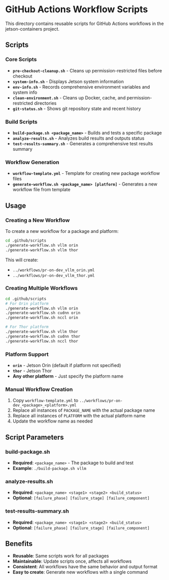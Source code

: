 # GitHub Actions Workflow Scripts

This directory contains reusable scripts for GitHub Actions workflows in the jetson-containers project.

## Scripts

### Core Scripts
- **`pre-checkout-cleanup.sh`** - Cleans up permission-restricted files before checkout
- **`system-info.sh`** - Displays Jetson system information
- **`env-info.sh`** - Records comprehensive environment variables and system info
- **`clean-environment.sh`** - Cleans up Docker, cache, and permission-restricted directories
- **`git-status.sh`** - Shows git repository state and recent history

### Build Scripts
- **`build-package.sh <package_name>`** - Builds and tests a specific package
- **`analyze-results.sh`** - Analyzes build results and outputs status
- **`test-results-summary.sh`** - Generates a comprehensive test results summary

### Workflow Generation
- **`workflow-template.yml`** - Template for creating new package workflow files
- **`generate-workflow.sh <package_name> [platform]`** - Generates a new workflow file from template

## Usage

### Creating a New Workflow

To create a new workflow for a package and platform:

```bash
cd .github/scripts
./generate-workflow.sh vllm orin
./generate-workflow.sh vllm thor
```

This will create:
- `../workflows/pr-on-dev_vllm_orin.yml`
- `../workflows/pr-on-dev_vllm_thor.yml`

### Creating Multiple Workflows

```bash
cd .github/scripts
# For Orin platform
./generate-workflow.sh vllm orin
./generate-workflow.sh cudnn orin
./generate-workflow.sh nccl orin

# For Thor platform
./generate-workflow.sh vllm thor
./generate-workflow.sh cudnn thor
./generate-workflow.sh nccl thor
```

### Platform Support

- **`orin`** - Jetson Orin (default if platform not specified)
- **`thor`** - Jetson Thor
- **Any other platform** - Just specify the platform name

### Manual Workflow Creation

1. Copy `workflow-template.yml` to `../workflows/pr-on-dev_<package>_<platform>.yml`
2. Replace all instances of `PACKAGE_NAME` with the actual package name
3. Replace all instances of `PLATFORM` with the actual platform name
4. Update the workflow name as needed

## Script Parameters

### build-package.sh
- **Required**: `<package_name>` - The package to build and test
- **Example**: `./build-package.sh vllm`

### analyze-results.sh
- **Required**: `<package_name> <stage1> <stage2> <build_status>`
- **Optional**: `[failure_phase] [failure_stage] [failure_component]`

### test-results-summary.sh
- **Required**: `<package_name> <stage1> <stage2> <build_status>`
- **Optional**: `[failure_phase] [failure_stage] [failure_component]`

## Benefits

- **Reusable**: Same scripts work for all packages
- **Maintainable**: Update scripts once, affects all workflows
- **Consistent**: All workflows have the same behavior and output format
- **Easy to create**: Generate new workflows with a single command
